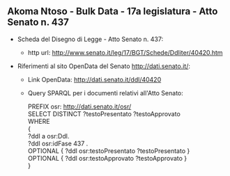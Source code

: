 ## Akoma Ntoso - Bulk Data - 17a legislatura - Atto Senato n. 437 ##

* Scheda del Disegno di Legge - Atto Senato n. 437:
	* http url: http://www.senato.it/leg/17/BGT/Schede/Ddliter/40420.htm

* Riferimenti al sito OpenData del Senato http://dati.senato.it/:
	* Link OpenData: http://dati.senato.it/ddl/40420
	* Query SPARQL per i documenti relativi all'Atto Senato:

        PREFIX osr: <http://dati.senato.it/osr/>  
		SELECT DISTINCT ?testoPresentato ?testoApprovato  
		WHERE  
		{  
		    ?ddl a osr:Ddl.  
		    ?ddl osr:idFase 437 .  
		    OPTIONAL { ?ddl osr:testoPresentato ?testoPresentato }  
		    OPTIONAL { ?ddl osr:testoApprovato ?testoApprovato }  
		}
		